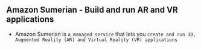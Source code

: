 ## Amazon Sumerian - Build and run AR and VR applications

- Amazon Sumerian is `a managed service` that lets you `create and run 3D, Augmented Reality (AR) and Virtual Reality (VR) applications`
